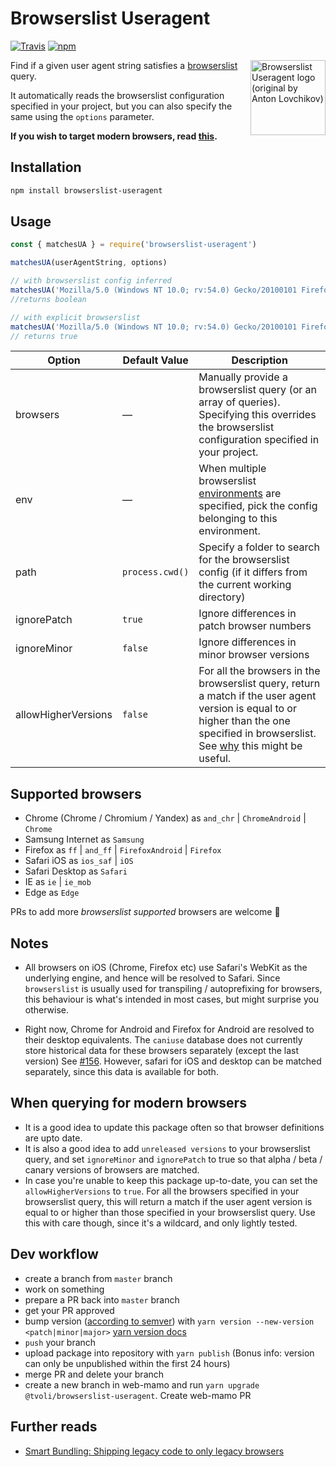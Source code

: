 # Browserslist Useragent

[![Travis](https://img.shields.io/travis/browserslist/browserslist-useragent.svg)](https://travis-ci.org/pastelsky/browserslist-useragent)
[![npm](https://img.shields.io/npm/v/browserslist-useragent.svg)](https://www.npmjs.com/package/browserslist-useragent)

<img align="right" width="120" height="120"
     src="https://cdn.rawgit.com/pastelsky/browserslist-useragent/master/logo.svg" alt="Browserslist Useragent logo (original by Anton Lovchikov)" />
     

Find if a given user agent string satisfies a [browserslist](https://github.com/ai/browserslist) query. 

It automatically reads the browserslist configuration specified in your project, 
but you can also specify the same using the `options` parameter.

**If you wish to target modern browsers, read [this](#when-querying-for-modern-browsers).**

## Installation
```bash
npm install browserslist-useragent
```

## Usage
```js
const { matchesUA } = require('browserslist-useragent')

matchesUA(userAgentString, options)

// with browserslist config inferred
matchesUA('Mozilla/5.0 (Windows NT 10.0; rv:54.0) Gecko/20100101 Firefox/54.0')
//returns boolean

// with explicit browserslist
matchesUA('Mozilla/5.0 (Windows NT 10.0; rv:54.0) Gecko/20100101 Firefox/54.0', { browsers: ['Firefox > 53']})
// returns true
```

| Option | Default Value | Description |
|--------|---------------|------------ |
| browsers | — | Manually provide a browserslist query (or an array of queries). Specifying this overrides the browserslist configuration specified in your project. |
| env | — | When multiple browserslist [environments](https://github.com/ai/browserslist#environments) are specified, pick the config belonging to this environment.|
| path | `process.cwd()` | Specify a folder to search for the browserslist config (if it differs from the current working directory) |
| ignorePatch | `true` | Ignore differences in patch browser numbers |
| ignoreMinor | `false` | Ignore differences in minor browser versions |
| allowHigherVersions | `false` | For all the browsers in the browserslist query, return a match if the user agent version is equal to or higher than the one specified in browserslist. See [why](#when-querying-for-modern-browsers) this might be useful.

## Supported browsers
 - Chrome (Chrome / Chromium / Yandex) as `and_chr` | `ChromeAndroid` | `Chrome`
 - Samsung Internet as `Samsung`
 - Firefox as `ff` | `and_ff` | `FirefoxAndroid` | `Firefox`
 - Safari iOS as `ios_saf` | `iOS`
 - Safari Desktop as `Safari`
 - IE as `ie` | `ie_mob`
 - Edge as `Edge`
 
 PRs to add more _browserslist supported_ browsers are welcome 👋
 
## Notes
 - All browsers on iOS (Chrome, Firefox etc) use Safari's WebKit as the underlying engine, and hence will be resolved to Safari. Since `browserslist` is usually used for
  transpiling / autoprefixing for browsers, this behaviour is what's intended in most cases, but might surprise you otherwise.
  
 - Right now, Chrome for Android and Firefox for Android are resolved to their desktop equivalents. The `caniuse` database does not currently store historical data for these browsers separately (except the last version) See [#156](https://github.com/ai/browserslist/issues/156). However,
 safari for iOS and desktop can be matched separately, since this data is available for both.

## When querying for modern browsers
 - It is a good idea to update this package often so that browser definitions are upto date. 
 - It is also a good idea to add `unreleased versions` to your browserslist query, and set `ignoreMinor` and `ignorePatch` to true so that alpha / beta / canary versions of browsers are matched.
 - In case you're unable to keep this package up-to-date, you can set the `allowHigherVersions` to `true`. For all the browsers specified in your browserslist query, this will return a match if the user agent version is equal to or higher than those specified in your browserslist query. Use this with care though, since it's a wildcard, and only lightly tested.

## Dev workflow
 - create a branch from `master` branch
 - work on something
 - prepare a PR back into `master` branch
 - get your PR approved
 - bump version ([according to semver](https://semver.org/#summary)) with `yarn version --new-version <patch|minor|major>` [yarn version docs](https://yarnpkg.com/en/docs/cli/version)
 - `push` your branch
 - upload package into repository with `yarn publish` (Bonus info: version can only be unpublished within the first 24 hours)
 - merge PR and delete your branch
 - create a new branch in web-mamo and run `yarn upgrade @tvoli/browserslist-useragent`. Create web-mamo PR

 
 ## Further reads
 - [Smart Bundling: Shipping legacy code to only legacy browsers](https://www.smashingmagazine.com/2018/10/smart-bundling-legacy-code-browsers/) 
